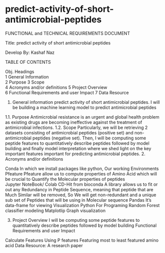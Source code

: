 # predict-activity-of-short-antimicrobial-peptides













FUNCTIONAL and TECHNICAL REQUIREMENTS DOCUMENT










Title:
predict activity of short antimicrobial peptides

Develop By:   Kashaf Naz





TABLE OF CONTENTS

Obj.	Headings	
1	General Information 	
2	Purpose	
3	Scope	
4	Acronyms and/or definitions	
5	Project Overview	
6	Functional Requirements and user Impact	
7	Data Resource	














1.	General information
predict activity of short antimicrobial peptides.
I will be building a machine learning model to predict antimicrobial peptides
	
1.1.	Purpose
Antimicrobial resistance is an urgent and global health problem as existing drugs are becoming ineffective against the treatment of antimicrobial infections.
1.2.	Scope
Particularly, we will be retrieving 2 datasets consisting of antimicrobial peptides (positive set) and non-antimicrobial peptides (negative set). Then, I will be computing some peptide features to quantitatively describe peptides followed by model building and finally model interpretation where we shed light on the key important features important for predicting antimicrobial peptides.
2.	Acronyms and/or definitions

Conda	In which we install packages like python, Our working Environments
Pfeature	Pfeature allow us to compute properties of Amino Acid which will be crucial to Quantify the Molecular properties of peptides  
Jupyter NoteBook/ Colab	
CD-Hit from bioconda	A library allows us to fit or out any Redundancy in Peptide Sequence, meaning that peptide that are Much Similar will be removed, So We will get non-redundant and a unique sub set of Peptides that will be using in Molecular sequence
Pandas	It’s data-frame for viewing Visualization
Python	For Programing
Random Forest classifier	modeling
Matplotlip	Graph visualization




3.	Project Overview
I will be computing some peptide features to quantitatively describe peptides followed by model building
 Functional Requirements and user Impact

Calculate Features Using P features
Featuring most to least featured amino acid
Data Resource:
A research paper





